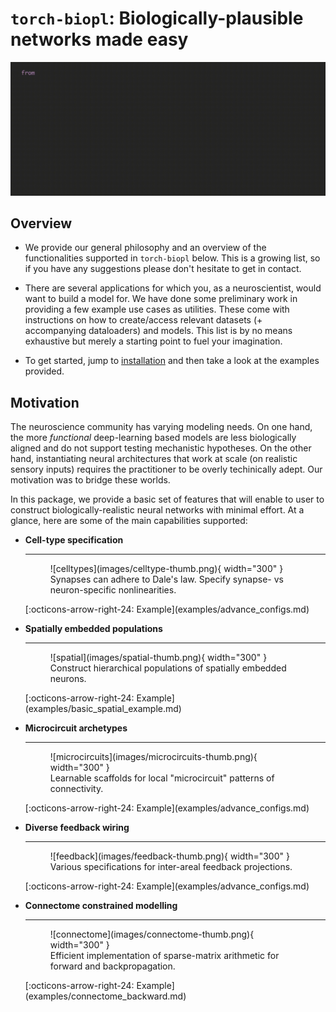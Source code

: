 # `torch-biopl`: Biologically-plausible networks made easy
![code-api](images/code-snippet-edited.gif)

## Overview
* We provide our general philosophy and an overview of the functionalities supported in `torch-biopl` below. This is a growing list, so if you have any suggestions please don't hesitate to get in contact.

* There are several applications for which you, as a neuroscientist, would want to build a model for. We have done some preliminary work in providing a few example use cases as utilities. These come with instructions on how to create/access relevant datasets (+ accompanying dataloaders) and models. This list is by no means exhaustive but merely a starting point to fuel your imagination.

* To get started, jump to [installation](install.md) and then take a look at the examples provided.

## Motivation
The neuroscience community has varying modeling needs. On one hand, the more *functional* deep-learning based models are less biologically aligned and do not support testing mechanistic hypotheses. On the other hand, instantiating neural architectures that work at scale (on realistic sensory inputs) requires the practitioner to be overly techinically adept. Our motivation was to bridge these worlds.

In this package, we provide a basic set of features that will enable to user to construct biologically-realistic neural networks with minimal effort. At a glance, here are some of the main capabilities supported:

<div class="grid cards" markdown>

-   __Cell-type specification__

    ---

    <figure markdown="span">
    ![celltypes](images/celltype-thumb.png){ width="300" }
    <figcaption>Synapses can adhere to Dale's law. Specify synapse- vs neuron-specific nonlinearities.</figcaption>
    </figure>
    [:octicons-arrow-right-24: Example](examples/advance_configs.md)

-   __Spatially embedded populations__

    ---

    <figure markdown="span">
    ![spatial](images/spatial-thumb.png){ width="300" }
    <figcaption>Construct hierarchical populations of spatially embedded neurons.</figcaption>
    </figure>
    [:octicons-arrow-right-24: Example](examples/basic_spatial_example.md)

-   __Microcircuit archetypes__

    ---

    <figure markdown="span">
    ![microcircuits](images/microcircuits-thumb.png){ width="300" }
    <figcaption>Learnable scaffolds for local "microcircuit" patterns of connectivity.</figcaption>
    </figure>
    [:octicons-arrow-right-24: Example](examples/advance_configs.md)

-   __Diverse feedback wiring__

    ---

    <figure markdown="span">
    ![feedback](images/feedback-thumb.png){ width="300" }
    <figcaption>Various specifications for inter-areal feedback projections.</figcaption>
    </figure>
    [:octicons-arrow-right-24: Example](examples/advance_configs.md)

-   __Connectome constrained modelling__

    ---

    <figure markdown="span">
    ![connectome](images/connectome-thumb.png){ width="300" }
    <figcaption>Efficient implementation of sparse-matrix arithmetic for forward and backpropagation.</figcaption>
    </figure>
    [:octicons-arrow-right-24: Example](examples/connectome_backward.md)

</div>
